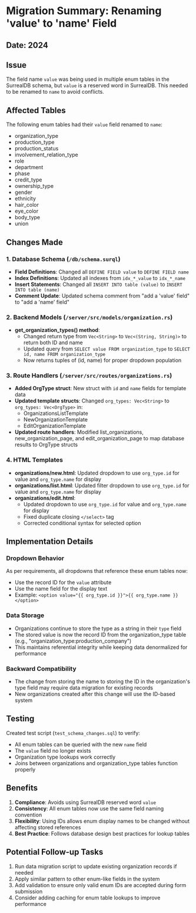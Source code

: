 # Migration Summary: Renaming 'value' to 'name' Field

## Date: 2024

## Issue
The field name `value` was being used in multiple enum tables in the SurrealDB schema, but `value` is a reserved word in SurrealDB. This needed to be renamed to `name` to avoid conflicts.

## Affected Tables
The following enum tables had their `value` field renamed to `name`:
- organization_type
- production_type
- production_status
- involvement_relation_type
- role
- department
- phase
- credit_type
- ownership_type
- gender
- ethnicity
- hair_color
- eye_color
- body_type
- union

## Changes Made

### 1. Database Schema (`/db/schema.surql`)
- **Field Definitions**: Changed all `DEFINE FIELD value` to `DEFINE FIELD name`
- **Index Definitions**: Updated all indexes from `idx_*_value` to `idx_*_name`
- **Insert Statements**: Changed all `INSERT INTO table (value)` to `INSERT INTO table (name)`
- **Comment Update**: Updated schema comment from "add a 'value' field" to "add a 'name' field"

### 2. Backend Models (`/server/src/models/organization.rs`)
- **get_organization_types() method**: 
  - Changed return type from `Vec<String>` to `Vec<(String, String)>` to return both ID and name
  - Updated query from `SELECT value FROM organization_type` to `SELECT id, name FROM organization_type`
  - Now returns tuples of (id, name) for proper dropdown population

### 3. Route Handlers (`/server/src/routes/organizations.rs`)
- **Added OrgType struct**: New struct with `id` and `name` fields for template data
- **Updated template structs**: Changed `org_types: Vec<String>` to `org_types: Vec<OrgType>` in:
  - OrganizationsListTemplate
  - NewOrganizationTemplate
  - EditOrganizationTemplate
- **Updated route handlers**: Modified list_organizations, new_organization_page, and edit_organization_page to map database results to OrgType structs

### 4. HTML Templates
- **organizations/new.html**: Updated dropdown to use `org_type.id` for value and `org_type.name` for display
- **organizations/list.html**: Updated filter dropdown to use `org_type.id` for value and `org_type.name` for display
- **organizations/edit.html**: 
  - Updated dropdown to use `org_type.id` for value and `org_type.name` for display
  - Fixed duplicate closing `</select>` tag
  - Corrected conditional syntax for selected option

## Implementation Details

### Dropdown Behavior
As per requirements, all dropdowns that reference these enum tables now:
- Use the record ID for the `value` attribute
- Use the name field for the display text
- Example: `<option value="{{ org_type.id }}">{{ org_type.name }}</option>`

### Data Storage
- Organizations continue to store the type as a string in their `type` field
- The stored value is now the record ID from the organization_type table (e.g., "organization_type:production_company")
- This maintains referential integrity while keeping data denormalized for performance

### Backward Compatibility
- The change from storing the name to storing the ID in the organization's type field may require data migration for existing records
- New organizations created after this change will use the ID-based system

## Testing
Created test script (`test_schema_changes.sql`) to verify:
- All enum tables can be queried with the new `name` field
- The `value` field no longer exists
- Organization type lookups work correctly
- Joins between organizations and organization_type tables function properly

## Benefits
1. **Compliance**: Avoids using SurrealDB reserved word `value`
2. **Consistency**: All enum tables now use the same field naming convention
3. **Flexibility**: Using IDs allows enum display names to be changed without affecting stored references
4. **Best Practice**: Follows database design best practices for lookup tables

## Potential Follow-up Tasks
1. Run data migration script to update existing organization records if needed
2. Apply similar pattern to other enum-like fields in the system
3. Add validation to ensure only valid enum IDs are accepted during form submission
4. Consider adding caching for enum table lookups to improve performance